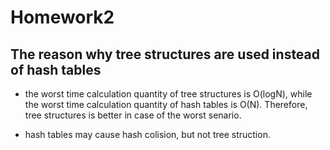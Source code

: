# Homework2
## The reason why tree structures are used instead of hash tables

* the worst time calculation quantity of tree structures is O(logN), while the worst time calculation quantity of hash tables is O(N).
Therefore, tree structures is better in case of the worst senario.

* hash tables may cause hash colision, but not tree struction.

